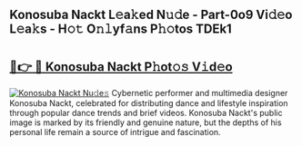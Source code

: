 ## Konosuba Nackt L𝚎a𝚔ed N𝚞𝚍e - Part-0o9 Vi𝚍𝚎o L𝚎a𝚔s - H𝚘𝚝 O𝚗𝚕yf𝚊ns P𝚑𝚘tos TDEk1

# <h2><a href="http://kf0li07.oniu.top/?m=Konosuba+Nackt">🔗👉 🔴 Konosuba Nackt P𝚑ot𝚘𝚜 V𝚒d𝚎o</a></h2>

[![Konosuba Nackt Nu𝚍e𝚜](https://i.imgur.com/0qMVB7G.gif)](http://kf0li07.oniu.top/?m=Konosuba+Nackt)
Cybernetic performer and multimedia designer Konosuba Nackt, celebrated for distributing dance and lifestyle inspiration through popular dance trends and brief videos. Konosuba Nackt's public image is marked by its friendly and genuine nature, but the depths of his personal life remain a source of intrigue and fascination.  
